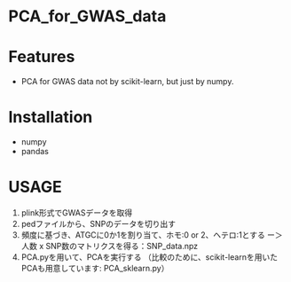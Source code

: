 # PCA_for_GWAS_data
# Features
- PCA for GWAS data not by scikit-learn, but just by numpy.
# Installation
- numpy
- pandas
# USAGE
1. plink形式でGWASデータを取得
2. pedファイルから、SNPのデータを切り出す
3. 頻度に基づき、ATGCに0か1を割り当て、ホモ:0 or 2、ヘテロ:1とする
   ー＞ 人数 x SNP数のマトリクスを得る：SNP_data.npz
4. PCA.pyを用いて、PCAを実行する
   （比較のために、scikit-learnを用いたPCAも用意しています: PCA_sklearn.py）
